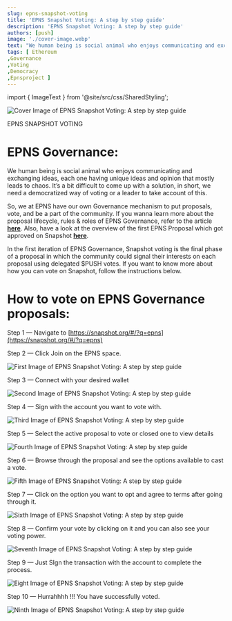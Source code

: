 ```yaml
---
slug: epns-snapshot-voting
title: 'EPNS Snapshot Voting: A step by step guide'
description: 'EPNS Snapshot Voting: A step by step guide'
authors: [push]
image: './cover-image.webp'
text: "We human being is social animal who enjoys communicating and exchanging ideas, each one having unique ideas and opinion that mostly leads to chaos. It’s a bit difficult to come up with a solution, in short, we need a democratized way of voting or a leader to take account of this."
tags: [ Ethereum
,Governance
,Voting
,Democracy
,Epnsproject ]
---
```

import { ImageText } from '@site/src/css/SharedStyling';

![Cover Image of EPNS Snapshot Voting: A step by step guide](./cover-image.webp)

<!--truncate-->

<ImageText>EPNS SNAPSHOT VOTING</ImageText>

**EPNS Governance:**
====================

We human being is social animal who enjoys communicating and exchanging ideas, each one having unique ideas and opinion that mostly leads to chaos. It’s a bit difficult to come up with a solution, in short, we need a democratized way of voting or a leader to take account of this.

So, we at EPNS have our own Governance mechanism to put proposals, vote, and be a part of the community. If you wanna learn more about the proposal lifecycle, rules & roles of EPNS Governance, refer to the article [**here**](https://medium.com/ethereum-push-notification-service/epns-governance-goes-live-lets-push-for-progressive-decentralized-governance-7448b58b89b4). Also, have a look at the overview of the first EPNS Proposal which got approved on Snapshot  [**here**](https://medium.com/ethereum-push-notification-service/epns-governance-goes-live-lets-push-for-progressive-decentralized-governance-7448b58b89b4).

In the first iteration of EPNS Governance, Snapshot voting is the final phase of a proposal in which the community could signal their interests on each proposal using delegated $PUSH votes. If you want to know more about how you can vote on Snapshot, follow the instructions below.

How to vote on EPNS Governance proposals:
=========================================

Step 1 — Navigate to [https://snapshot.org/#/?q=epns](https://snapshot.org/#/?q=epns)

Step 2 — Click Join on the EPNS space.

![First Image of EPNS Snapshot Voting: A step by step guide](./image-1.webp)

Step 3 — Connect with your desired wallet

![Second Image of EPNS Snapshot Voting: A step by step guide](./image-2.webp)

Step 4 — Sign with the account you want to vote with.

![Third Image of EPNS Snapshot Voting: A step by step guide](./image-3.webp)

Step 5 — Select the active proposal to vote or closed one to view details

![Fourth Image of EPNS Snapshot Voting: A step by step guide](./image-4.webp)

Step 6 — Browse through the proposal and see the options available to cast a vote.

![Fifth Image of EPNS Snapshot Voting: A step by step guide](./image-5.webp)

Step 7 — Click on the option you want to opt and agree to terms after going through it.

![Sixth Image of EPNS Snapshot Voting: A step by step guide](./image-6.webp)

Step 8 — Confirm your vote by clicking on it and you can also see your voting power.

![Seventh Image of EPNS Snapshot Voting: A step by step guide](./image-7.webp)

Step 9 — Just SIgn the transaction with the account to complete the process.

![Eight Image of EPNS Snapshot Voting: A step by step guide](./image-8.webp)

Step 10 — Hurrahhhh !!! You have successfully voted.

![Ninth Image of EPNS Snapshot Voting: A step by step guide](./image-9.webp)

